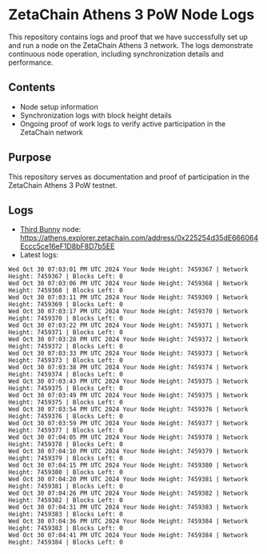 # ZetaChain Athens 3 PoW Node Logs
This repository contains logs and proof that we have successfully set up and run a node on the ZetaChain Athens 3 network. The logs demonstrate continuous node operation, including synchronization details and performance.

## Contents
- Node setup information
- Synchronization logs with block height details
- Ongoing proof of work logs to verify active participation in the ZetaChain network

## Purpose
This repository serves as documentation and proof of participation in the ZetaChain Athens 3 PoW testnet.

## Logs

- [Third Bunny](https://thirdbunny.xyz/) node: https://athens.explorer.zetachain.com/address/0x225254d35dE666064Eccc5ce16eF1D8bF8D7b5EE
- Latest logs:
```
Wed Oct 30 07:03:01 PM UTC 2024 Your Node Height: 7459367 | Network Height: 7459367 | Blocks Left: 0
Wed Oct 30 07:03:06 PM UTC 2024 Your Node Height: 7459368 | Network Height: 7459368 | Blocks Left: 0
Wed Oct 30 07:03:11 PM UTC 2024 Your Node Height: 7459369 | Network Height: 7459369 | Blocks Left: 0
Wed Oct 30 07:03:17 PM UTC 2024 Your Node Height: 7459370 | Network Height: 7459370 | Blocks Left: 0
Wed Oct 30 07:03:22 PM UTC 2024 Your Node Height: 7459371 | Network Height: 7459371 | Blocks Left: 0
Wed Oct 30 07:03:28 PM UTC 2024 Your Node Height: 7459372 | Network Height: 7459372 | Blocks Left: 0
Wed Oct 30 07:03:33 PM UTC 2024 Your Node Height: 7459373 | Network Height: 7459373 | Blocks Left: 0
Wed Oct 30 07:03:38 PM UTC 2024 Your Node Height: 7459374 | Network Height: 7459374 | Blocks Left: 0
Wed Oct 30 07:03:43 PM UTC 2024 Your Node Height: 7459375 | Network Height: 7459375 | Blocks Left: 0
Wed Oct 30 07:03:49 PM UTC 2024 Your Node Height: 7459375 | Network Height: 7459375 | Blocks Left: 0
Wed Oct 30 07:03:54 PM UTC 2024 Your Node Height: 7459376 | Network Height: 7459376 | Blocks Left: 0
Wed Oct 30 07:03:59 PM UTC 2024 Your Node Height: 7459377 | Network Height: 7459377 | Blocks Left: 0
Wed Oct 30 07:04:05 PM UTC 2024 Your Node Height: 7459378 | Network Height: 7459378 | Blocks Left: 0
Wed Oct 30 07:04:10 PM UTC 2024 Your Node Height: 7459379 | Network Height: 7459379 | Blocks Left: 0
Wed Oct 30 07:04:15 PM UTC 2024 Your Node Height: 7459380 | Network Height: 7459380 | Blocks Left: 0
Wed Oct 30 07:04:20 PM UTC 2024 Your Node Height: 7459381 | Network Height: 7459381 | Blocks Left: 0
Wed Oct 30 07:04:26 PM UTC 2024 Your Node Height: 7459382 | Network Height: 7459382 | Blocks Left: 0
Wed Oct 30 07:04:31 PM UTC 2024 Your Node Height: 7459383 | Network Height: 7459383 | Blocks Left: 0
Wed Oct 30 07:04:36 PM UTC 2024 Your Node Height: 7459384 | Network Height: 7459383 | Blocks Left: 0
Wed Oct 30 07:04:41 PM UTC 2024 Your Node Height: 7459384 | Network Height: 7459384 | Blocks Left: 0
```

